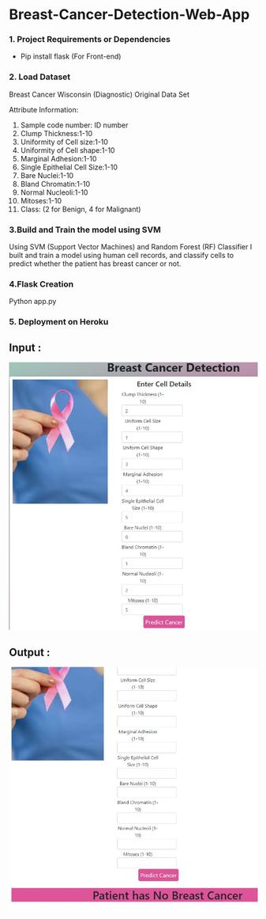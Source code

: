 # Breast-Cancer-Detection-Web-App
### 1. Project Requirements or Dependencies
* Pip install flask (For Front-end)

### 2. Load Dataset
Breast Cancer Wisconsin (Diagnostic) Original Data Set

Attribute Information:
1.	Sample code number: ID number
2.	Clump Thickness:1-10
3.	Uniformity of Cell size:1-10
4.	Uniformity of Cell shape:1-10
5.	Marginal Adhesion:1-10
6.	Single Epithelial Cell Size:1-10
7.	Bare Nuclei:1-10
8.	Bland Chromatin:1-10
9.	Normal Nucleoli:1-10
10.	Mitoses:1-10
11.	Class: (2 for Benign, 4 for Malignant)
### 3.Build and Train the model using SVM
Using SVM (Support Vector Machines) and Random Forest (RF) Classifier I built and train a model using human cell records, and classify cells to predict whether the patient has breast cancer or not.
### 4.Flask Creation
Python app.py
### 5. Deployment on Heroku

## Input :
![Alt text](https://github.com/JatinRanaV1/Breast-Cancer-Detection-Web-App/blob/main/input.JPG)
## Output :
![Alt text](https://github.com/JatinRanaV1/Breast-Cancer-Detection-Web-App/blob/main/output.JPG)

